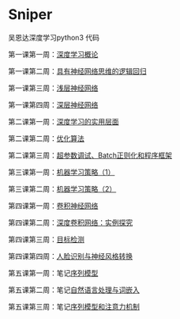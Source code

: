 # Sniper

吴恩达深度学习python3 代码

第一课第一周：[深度学习概论](http://www.sniper97.cn/index.php/note/deep-learning/2708/)

第一课第二周：[具有神经网络思维的逻辑回归](http://www.sniper97.cn/index.php/note/deep-learning/2754/)

第一课第三周：[浅层神经网络](http://www.sniper97.cn/index.php/note/deep-learning/2842/)

第一课第四周：[深层神经网络](http://www.sniper97.cn/index.php/note/deep-learning/2888/)

第二课第一周：[深度学习的实用层面](http://www.sniper97.cn/index.php/note/deep-learning/2951/)

第二课第二周：[优化算法](http://www.sniper97.cn/index.php/note/deep-learning/3022/)

第二课第三周：[超参数调试、Batch正则化和程序框架](http://www.sniper97.cn/index.php/note/deep-learning/3098/)

第三课第一周：[机器学习策略（1）](http://www.sniper97.cn/index.php/note/deep-learning/3116/)

第三课第二周：[机器学习策略（2）](http://www.sniper97.cn/index.php/note/deep-learning/3142/)

第四课第一周：[卷积神经网络](http://www.sniper97.cn/index.php/note/deep-learning/3161/)

第四课第二周：[深度卷积网络：实例探究](http://www.sniper97.cn/index.php/note/deep-learning/3271/)

第四课第三周：[目标检测](http://www.sniper97.cn/index.php/note/deep-learning/3324/)

第四课第四周：[人脸识别与神经风格转换](http://www.sniper97.cn/index.php/note/deep-learning/3362/)

第五课第一周：笔记[序列模型](http://www.sniper97.cn/index.php/note/deep-learning/3381/)

第五课第二周：笔记[自然语言处理与词嵌入](http://www.sniper97.cn/index.php/note/deep-learning/3437/)

第五课第三周：笔记[序列模型和注意力机制](http://www.sniper97.cn/index.php/note/deep-learning/3459/)
